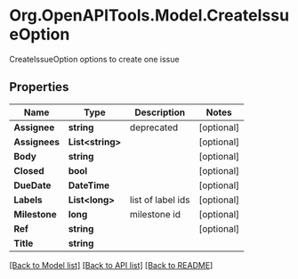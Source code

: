 # Org.OpenAPITools.Model.CreateIssueOption
CreateIssueOption options to create one issue

## Properties

Name | Type | Description | Notes
------------ | ------------- | ------------- | -------------
**Assignee** | **string** | deprecated | [optional] 
**Assignees** | **List&lt;string&gt;** |  | [optional] 
**Body** | **string** |  | [optional] 
**Closed** | **bool** |  | [optional] 
**DueDate** | **DateTime** |  | [optional] 
**Labels** | **List&lt;long&gt;** | list of label ids | [optional] 
**Milestone** | **long** | milestone id | [optional] 
**Ref** | **string** |  | [optional] 
**Title** | **string** |  | 

[[Back to Model list]](../README.md#documentation-for-models) [[Back to API list]](../README.md#documentation-for-api-endpoints) [[Back to README]](../README.md)

